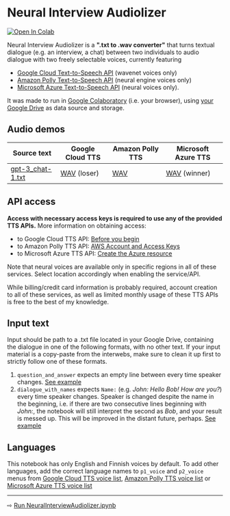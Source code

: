 # Neural Interview Audiolizer

[![Open In Colab](https://colab.research.google.com/assets/colab-badge.svg)](https://colab.research.google.com/github/olaviinha/NeuralInterviewAudiolizer/blob/main/NeuralInterviewAudiolizer.ipynb)

Neural Interview Audiolizer is a **".txt to .wav converter"** that turns textual dialogue (e.g. an interview, a chat) between two individuals to audio dialogue with two freely selectable voices, currently featuring
- [Google Cloud Text-to-Speech API](https://cloud.google.com/text-to-speech) (wavenet voices only)
- [Amazon Polly Text-to-Speech API](https://aws.amazon.com/polly/) (neural engine voices only)
- [Microsoft Azure Text-to-Speech API](https://azure.microsoft.com/en-us/services/cognitive-services/text-to-speech/) (neural voices only).

It was made to run in [Google Colaboratory](https://colab.research.google.com/) (i.e. your browser), using [your Google Drive](https://drive.google.com/drive/my-drive) as data source and storage.

## Audio demos

Source text | Google Cloud TTS | Amazon Polly TTS | Microsoft Azure TTS
------------ | ------------ | ------------ | ------------
[gpt-3_chat-1.txt](https://storage.googleapis.com/olaviinha/github/neural-interview-audiolizer/gpt-3_chat-1.txt) | [WAV](https://storage.googleapis.com/olaviinha/github/neural-interview-audiolizer/chat-1_google_tts_kzcl.wav) (loser) | [WAV](https://storage.googleapis.com/olaviinha/github/neural-interview-audiolizer/chat-1_polly_mpfi.wav) |  [WAV](https://storage.googleapis.com/olaviinha/github/neural-interview-audiolizer/chat-1_azure_zzwo.wav) (winner)

## API access

**Access with necessary access keys is required to use any of the provided TTS APIs.** More information on obtaining access:
- to Google Cloud TTS API: [Before you begin](https://cloud.google.com/text-to-speech/docs/quickstart-client-libraries#before-you-begin)
- to Amazon Polly TTS API: [AWS Account and Access Keys](https://docs.aws.amazon.com/powershell/latest/userguide/pstools-appendix-sign-up.html)
- to Microsoft Azure TTS API: [Create the Azure resource](https://docs.microsoft.com/en-us/azure/cognitive-services/speech-service/overview#create-the-azure-resource)

Note that neural voices are available only in specific regions in all of these services. Select location accordingly when enabling the service/API.

While billing/credit card information is probably required, account creation to all of these services, as well as limited monthly usage of these TTS APIs is free to the best of my knowledge.

## Input text
Input should be path to a .txt file located in your Google Drive, containing the dialogue in one of the following formats, with no other text. If your input material is a copy-paste from the interwebs, make sure to clean it up first to strictly follow one of these formats.
1) `question_and_answer` expects an empty line between every time speaker changes. [See example](https://raw.githubusercontent.com/olaviinha/NeuralInterviewAudiolizer/main/example_question_and_answer.txt)
2) `dialogue_with_names` expects `Name:` (e.g. _John: Hello Bob! How are you?_) every time speaker changes. Speaker is changed despite the name in the beginning, i.e. if there are two consecutive lines beginning with _John:_, the notebook will still interpret the second as _Bob_, and your result is messed up. This will be improved in the distant future, perhaps. [See example](https://raw.githubusercontent.com/olaviinha/NeuralInterviewAudiolizer/main/example_dialogue_with_names.txt)

## Languages
This notebook has only English and Finnish voices by default. To add other languages, add the correct language names to `p1_voice` and `p2_voice` menus from [Google Cloud TTS voice list](https://cloud.google.com/text-to-speech/docs/voices), [Amazon Polly TTS voice list](https://docs.aws.amazon.com/polly/latest/dg/voicelist.html) or [Microsoft Azure TTS voice list](https://docs.microsoft.com/azure/cognitive-services/speech-service/language-support#text-to-speech)

---

⇨ [Run NeuralInterviewAudiolizer.ipynb](https://colab.research.google.com/github/olaviinha/NeuralInterviewAudiolizer/blob/main/NeuralInterviewAudiolizer.ipynb)
